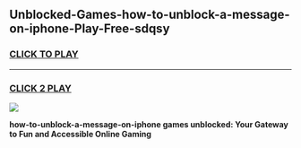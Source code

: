 
## Unblocked-Games-how-to-unblock-a-message-on-iphone-Play-Free-sdqsy
<h3>
<a href="https://premium76.site?title=how-to-unblock-a-message-on-iphone&ref=23A">CLICK TO PLAY</a></h3>
<hr>

<h3>
<a href="https://premium76.site?title=how-to-unblock-a-message-on-iphone&ref=23A">CLICK 2 PLAY</a>
  
</h3>

<a href="https://premium76.site?title=how-to-unblock-a-message-on-iphone&ref=23A"><img src="https://clearcache.store/games.png"></a>


**how-to-unblock-a-message-on-iphone games unblocked: Your Gateway to Fun and Accessible Online Gaming**
